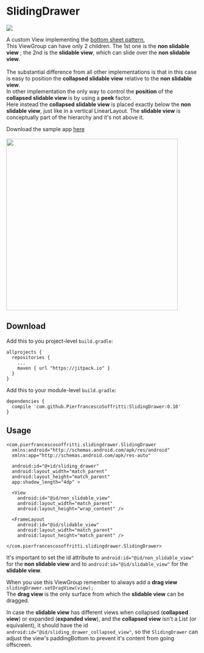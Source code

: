 # SlidingDrawer

[![](https://jitpack.io/v/PierfrancescoSoffritti/SlidingDrawer.svg)](https://jitpack.io/#PierfrancescoSoffritti/SlidingDrawer)

A custom View implementing the <a href="https://material.google.com/components/bottom-sheets.html?authuser=0">bottom sheet pattern.</a><br/>
This ViewGroup can have only 2 children. The 1st one is the <b>non slidable view</b> ; the 2nd is the <b>slidable view</b>, which can slide over the <b>non slidable view</b>.<br/><br/>
The substantial difference from all other implementations is that in this case is easy to position the <b>collapsed slidable view</b> relative to the <b>non slidable view</b>.<br/>
In other implementation the only way to control the <b>position</b> of the <b>collapsed slidable view</b> is by using a <b>peek</b> factor.<br/>
Here instead the <b>collapsed slidable view</b> is placed exactly below the <b>non slidable view</b>, just like in a vertical LinearLayout. The <b>slidable view</b> is conceptually part of the hierarchy and it's not above it.

Download the sample app [here](https://github.com/PierfrancescoSoffritti/SlidingDrawer/blob/master/slidingdrawer-sample/slidingdrawer-sample-release.apk?raw=true)
<br/><br/>
<img height="450" src="https://github.com/PierfrancescoSoffritti/SlidingDrawer/blob/master/pics/SlidingView.gif" />
<br/>

## Download
Add this to you project-level `build.gradle`:
```
allprojects {
  repositories {
    ...
    maven { url "https://jitpack.io" }
  }
}
```
Add this to your module-level `build.gradle`:
```
dependencies {
  compile 'com.github.PierfrancescoSoffritti:SlidingDrawer:0.10'
}
```

## Usage

```
<com.pierfrancescosoffritti.slidingdrawer.SlidingDrawer
  xmlns:android="http://schemas.android.com/apk/res/android"
  xmlns:app="http://schemas.android.com/apk/res-auto"
  
  android:id="@+id/sliding_drawer"
  android:layout_width="match_parent"
  android:layout_height="match_parent"
  app:shadow_length="4dp" >

  <View
    android:id="@id/non_slidable_view"
    android:layout_width="match_parent"
    android:layout_height="wrap_content" />
    
  <FrameLayout
    android:id="@id/slidable_view"
    android:layout_width="match_parent"
    android:layout_height="match_parent" />

</com.pierfrancescosoffritti.slidingdrawer.SlidingDrawer>
```
It's important to set the id attribute to `android:id="@id/non_slidable_view"` for the <b>non slidable view</b> and to `android:id="@id/slidable_view"` for the <b>slidable view</b>.

When you use this ViewGroup remember to always add a <b>drag view</b> `slidingDrawer.setDragView(view);` <br/>
The <b>drag view</b> is the only surface from which the <b>slidable view</b> can be dragged.

In case the <b>slidable view</b> has different views when collapsed (<b>collapsed view</b>) or expanded (<b>expanded view</b>), and the <b>collapsed view</b> isn't a List (or equivalent), it should have the id `android:id="@id/sliding_drawer_collapsed_view"`, so the `SlidingDrawer` can adjust the view's paddingBottom to prevent it's content from going offscreen.

